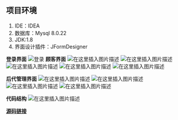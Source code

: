  
## 项目环境

 1. IDE：IDEA
 2. 数据库：Mysql 8.0.22
 3. JDK:1.8
 4. 界面设计插件：JFormDesigner
 
 **登录界面**
 ![登录](https://img-blog.csdnimg.cn/20210107222234507.png?x-oss-process=image/watermark,type_ZmFuZ3poZW5naGVpdGk,shadow_10,text_aHR0cHM6Ly9ibG9nLmNzZG4ubmV0L3J1dmlrbQ==,size_16,color_FFFFFF,t_70#pic_center)
**顾客界面**
![在这里插入图片描述](https://img-blog.csdnimg.cn/20210107222308547.png?x-oss-process=image/watermark,type_ZmFuZ3poZW5naGVpdGk,shadow_10,text_aHR0cHM6Ly9ibG9nLmNzZG4ubmV0L3J1dmlrbQ==,size_16,color_FFFFFF,t_70)
![在这里插入图片描述](https://img-blog.csdnimg.cn/20210107222308532.png?x-oss-process=image/watermark,type_ZmFuZ3poZW5naGVpdGk,shadow_10,text_aHR0cHM6Ly9ibG9nLmNzZG4ubmV0L3J1dmlrbQ==,size_16,color_FFFFFF,t_70)
![在这里插入图片描述](https://img-blog.csdnimg.cn/20210107222308539.png?x-oss-process=image/watermark,type_ZmFuZ3poZW5naGVpdGk,shadow_10,text_aHR0cHM6Ly9ibG9nLmNzZG4ubmV0L3J1dmlrbQ==,size_16,color_FFFFFF,t_70)
![在这里插入图片描述](https://img-blog.csdnimg.cn/20210107222308538.png?x-oss-process=image/watermark,type_ZmFuZ3poZW5naGVpdGk,shadow_10,text_aHR0cHM6Ly9ibG9nLmNzZG4ubmV0L3J1dmlrbQ==,size_16,color_FFFFFF,t_70)
![在这里插入图片描述](https://img-blog.csdnimg.cn/20210107222308489.png?x-oss-process=image/watermark,type_ZmFuZ3poZW5naGVpdGk,shadow_10,text_aHR0cHM6Ly9ibG9nLmNzZG4ubmV0L3J1dmlrbQ==,size_16,color_FFFFFF,t_70)

**后代管理界面**
![在这里插入图片描述](https://img-blog.csdnimg.cn/20210107222348530.png?x-oss-process=image/watermark,type_ZmFuZ3poZW5naGVpdGk,shadow_10,text_aHR0cHM6Ly9ibG9nLmNzZG4ubmV0L3J1dmlrbQ==,size_16,color_FFFFFF,t_70)
![在这里插入图片描述](https://img-blog.csdnimg.cn/20210107222348518.png?x-oss-process=image/watermark,type_ZmFuZ3poZW5naGVpdGk,shadow_10,text_aHR0cHM6Ly9ibG9nLmNzZG4ubmV0L3J1dmlrbQ==,size_16,color_FFFFFF,t_70)
![在这里插入图片描述](https://img-blog.csdnimg.cn/20210107222348524.png?x-oss-process=image/watermark,type_ZmFuZ3poZW5naGVpdGk,shadow_10,text_aHR0cHM6Ly9ibG9nLmNzZG4ubmV0L3J1dmlrbQ==,size_16,color_FFFFFF,t_70)
![在这里插入图片描述](https://img-blog.csdnimg.cn/20210107222348521.png?x-oss-process=image/watermark,type_ZmFuZ3poZW5naGVpdGk,shadow_10,text_aHR0cHM6Ly9ibG9nLmNzZG4ubmV0L3J1dmlrbQ==,size_16,color_FFFFFF,t_70)

**代码结构**
![在这里插入图片描述](https://img-blog.csdnimg.cn/20210107222558431.png?x-oss-process=image/watermark,type_ZmFuZ3poZW5naGVpdGk,shadow_10,text_aHR0cHM6Ly9ibG9nLmNzZG4ubmV0L3J1dmlrbQ==,size_16,color_FFFFFF,t_70#pic_center)



**[源码链接](https://github.com/Ruvikm/Flower)**